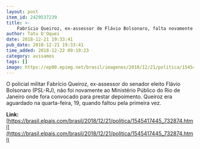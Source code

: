 ```yaml
---
layout: post
item_id: 2429537239
title: >-
    Fabrício Queiroz, ex-assessor de Flávio Bolsonaro, falta novamente a depoimento
author: Tatu D'Oquei
date: 2018-12-21 19:33:41
pub_date: 2018-12-21 19:33:41
time_added: 2018-12-22 09:19:23
category: avisamos
tags: []
image: https://ep00.epimg.net/brasil/imagenes/2018/12/21/politica/1545417445_732874_1545418729_rrss_normal.jpg
---
```


O policial militar Fabrício Queiroz, ex-assessor do senador eleito Flávio Bolsonaro (PSL-RJ), não foi novamente ao Ministério Público do Rio de Janeiro onde fora convocado para prestar depoimento. Queiroz era aguardado na quarta-feira, 19, quando faltou pela primeira vez.

**Link:** [https://brasil.elpais.com/brasil/2018/12/21/politica/1545417445_732874.html](https://brasil.elpais.com/brasil/2018/12/21/politica/1545417445_732874.html)


